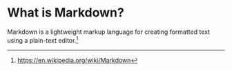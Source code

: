 # What is Markdown?

Markdown is a lightweight markup language for creating formatted text using a plain-text editor.[^markdown-definition]

[^markdown-definition]: https://en.wikipedia.org/wiki/Markdown
